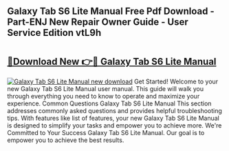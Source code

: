 ## Galaxy Tab S6 Lite Manual Free Pdf Download - Part-ENJ New Repair Owner Guide - User Service Edition vtL9h

# <h2><a href="http://cf26898.oget.top/?id=Galaxy+Tab+S6+Lite+Manual">🔗Download New 👉🔴 Galaxy Tab S6 Lite Manual</a></h2>

[![Galaxy Tab S6 Lite Manual new download](https://i.imgur.com/5g1atiW.png)](http://cf26898.oget.top/?id=Galaxy+Tab+S6+Lite+Manual)
Get Started! Welcome to your new Galaxy Tab S6 Lite Manual user manual. This guide will walk you through everything you need to know to operate and maximize your experience. Common Questions Galaxy Tab S6 Lite Manual This section addresses commonly asked questions and provides helpful troubleshooting tips. With features like list of features, your new Galaxy Tab S6 Lite Manual is designed to simplify your tasks and empower you to achieve more. We're Committed to Your Success Galaxy Tab S6 Lite Manual. Our goal is to empower you to achieve the best results.
